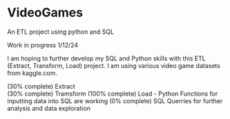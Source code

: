 # VideoGames
An ETL project using python and SQL 

Work in progress 1/12/24

I am hoping to further develop my SQL and Python skills with this ETL (Extract, Transform, Load) project. I am using various video game datasets from kaggle.com. 

(30% complete) Extract <br>
(30% complete) Tramsform
(100% complete) Load - Python Functions for inputting data into SQL are working
(0% complete) SQL Querries for further analysis and data exploration
